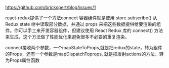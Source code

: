 https://github.com/brickspert/blog/issues/1


react-redux提供了一个方法connect
容器组件就是使用 store.subscribe() 从 Redux state 树中读取部分数据，并通过 props 来把这些数据提供给要渲染的组件。你可以手工来开发容器组件，但建议使用 React Redux 库的 connect() 方法来生成，这个方法做了性能优化来避免很多不必要的重复渲染。

connect接收两个参数，一个mapStateToProps,就是把redux的state，转为组件的Props，还有一个参数是mapDispatchToprops,
就是把发射actions的方法，转为Props属性函数